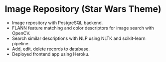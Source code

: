 # Image Repository (Star Wars Theme)

* Image repository with PostgreSQL backend.
* FLANN feature matching and color descriptors for image search with OpenCV.
* Search similar descriptions with NLP using NLTK and scikit-learn pipeline.
* Add, edit, delete records to database.
* Deployed frontend app using Heroku.
